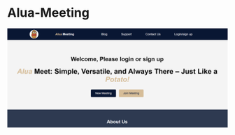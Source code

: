 ﻿# Alua-Meeting
![My Project Screenshot](https://github.com/divyakshi46/alua-meeting/blob/main/Screenshot%202024-11-30%20154819.png)

